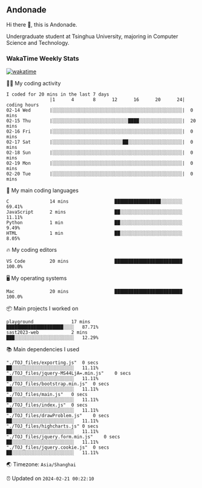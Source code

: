 ## Andonade

Hi there 👋, this is Andonade.

Undergraduate student at Tsinghua University, majoring in Computer Science and Technology.

### WakaTime Weekly Stats

[![wakatime](https://wakatime.com/badge/user/018bd8cc-ca3d-4a3e-a11d-74879d0e0c99.svg)](https://wakatime.com/@018bd8cc-ca3d-4a3e-a11d-74879d0e0c99)

🧑‍💻 My coding activity 

```text
I coded for 20 mins in the last 7 days
          		|1      4       8      12      16      20      24|	coding hours
02-14 Wed		|░░░░░░░░░░░░░░░░░░░░░░░░░░░░░░░░░░░░░░░░░░░░░░░░|	0 mins
02-15 Thu		|░░░░░░░░░░░░░░░░░░░░░░░░░░░░████░░░░░░░░░░░░░░░░|	20 mins
02-16 Fri		|░░░░░░░░░░░░░░░░░░░░░░░░░░░░░░░░░░░░░░░░░░░░░░░░|	0 mins
02-17 Sat		|░░░░░░░░░░░░░░░░░░░░░░░░░░██░░░░░░░░░░░░░░░░░░░░|	0 mins
02-18 Sun		|░░░░░░░░░░░░░░░░░░░░░░░░░░░░░░░░░░░░░░░░░░░░░░░░|	0 mins
02-19 Mon		|░░░░░░░░░░░░░░░░░░░░░░░░░░░░░░░░░░░░░░░░░░░░░░░░|	0 mins
02-20 Tue		|░░░░░░░░░░░░░░░░░░░░░░░░░░░░░░░░░░░░░░░░░░░░░░░░|	0 mins
```

🌱 My main coding languages 

```text
C              	14 mins             	█████████████████░░░░░░░░	69.41%
JavaScript     	2 mins              	██░░░░░░░░░░░░░░░░░░░░░░░	11.11%
Python         	1 min               	██░░░░░░░░░░░░░░░░░░░░░░░	9.49%
HTML           	1 min               	██░░░░░░░░░░░░░░░░░░░░░░░	8.05%
```

🔥 My coding editors 

```text
VS Code        	20 mins             	█████████████████████████	100.0%
```

🖥️ My operating systems 

```text
Mac            	20 mins             	█████████████████████████	100.0%
```

📦 Main projects I worked on 

```text
playground          	17 mins             	█████████████████████░░░░	87.71%
sast2023-web        	2 mins              	███░░░░░░░░░░░░░░░░░░░░░░	12.29%
```

📚 Main dependencies I used 

```text
"./TOJ_files/exporting.js"	0 secs              	██░░░░░░░░░░░░░░░░░░░░░░░	11.11%
"./TOJ_files/jquery-MS44LjA=.min.js"	0 secs              	██░░░░░░░░░░░░░░░░░░░░░░░	11.11%
"./TOJ_files/bootstrap.min.js"	0 secs              	██░░░░░░░░░░░░░░░░░░░░░░░	11.11%
"./TOJ_files/main.js"	0 secs              	██░░░░░░░░░░░░░░░░░░░░░░░	11.11%
"./TOJ_files/index.js"	0 secs              	██░░░░░░░░░░░░░░░░░░░░░░░	11.11%
"./TOJ_files/drawProblem.js"	0 secs              	██░░░░░░░░░░░░░░░░░░░░░░░	11.11%
"./TOJ_files/highcharts.js"	0 secs              	██░░░░░░░░░░░░░░░░░░░░░░░	11.11%
"./TOJ_files/jquery.form.min.js"	0 secs              	██░░░░░░░░░░░░░░░░░░░░░░░	11.11%
"./TOJ_files/jquery.cookie.js"	0 secs              	██░░░░░░░░░░░░░░░░░░░░░░░	11.11%
```

🌏 Timezone: `Asia/Shanghai`

⏰ Updated on `2024-02-21 00:22:10`